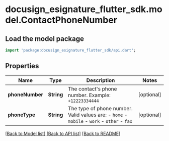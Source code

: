 # docusign_esignature_flutter_sdk.model.ContactPhoneNumber

## Load the model package
```dart
import 'package:docusign_esignature_flutter_sdk/api.dart';
```

## Properties
Name | Type | Description | Notes
------------ | ------------- | ------------- | -------------
**phoneNumber** | **String** | The contact's phone number.  Example: `+12223334444` | [optional] 
**phoneType** | **String** | The type of phone number. Valid values are:  - `home` - `mobile` - `work` - `other` - `fax` | [optional] 

[[Back to Model list]](../README.md#documentation-for-models) [[Back to API list]](../README.md#documentation-for-api-endpoints) [[Back to README]](../README.md)


